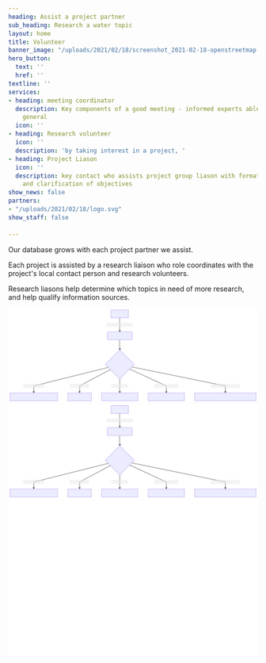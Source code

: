 ```yaml
---
heading: Assist a project partner
sub_heading: Research a water topic
layout: home
title: Volunteer
banner_image: "/uploads/2021/02/18/screenshot_2021-02-18-openstreetmap.png"
hero_button:
  text: ''
  href: ''
textline: ''
services:
- heading: meeting coordinator
  description: Key components of a good meeting - informed experts able to discuss
    general
  icon: ''
- heading: Research volunteer
  icon: ''
  description: 'by taking interest in a project, '
- heading: Project Liason
  icon: ''
  description: key contact who assists project group liason with formation of goals
    and clarification of objectives
show_news: false
partners:
- "/uploads/2021/02/18/logo.svg"
show_staff: false

---
```

Our database grows with each project partner we assist.

Each project is assisted by a research liaison who role coordinates with the project's local contact person and research volunteers.

Research liasons help determine which topics in need of more research, and help qualify information sources.

![](/uploads/2021/02/18/mermaid-diagram-20210218103414.svg)![](/uploads/2021/02/18/mermaid-diagram-20210218103414.svg)![](/uploads/2021/02/18/mermaid-diagram-20210218103418.png)
